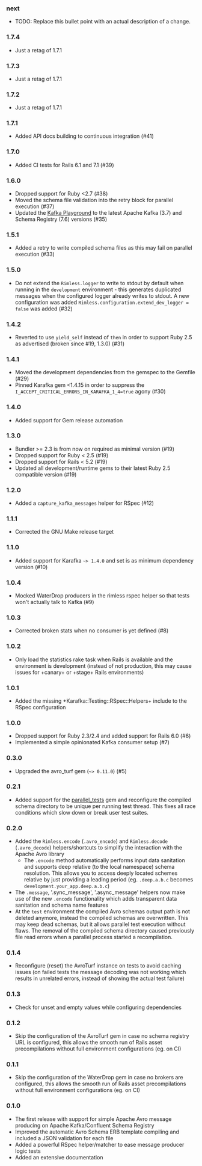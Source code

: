 ### next

* TODO: Replace this bullet point with an actual description of a change.

### 1.7.4

* Just a retag of 1.7.1

### 1.7.3

* Just a retag of 1.7.1

### 1.7.2

* Just a retag of 1.7.1

### 1.7.1

* Added API docs building to continuous integration (#41)

### 1.7.0

* Added CI tests for Rails 6.1 and 7.1 (#39)

### 1.6.0

* Dropped support for Ruby <2.7 (#38)
* Moved the schema file validation into the retry block for parallel execution
  (#37)
* Updated the [Kafka Playground](./doc/kafka-playground) to the latest
  Apache Kafka (3.7) and Schema Registry (7.6) versions (#35)

### 1.5.1

* Added a retry to write compiled schema files as this may fail on parallel
  execution (#33)

### 1.5.0

* Do not extend the `Rimless.logger` to write to stdout by default when running
  in the `development` environment - this generates duplicated messages when
  the configured logger already writes to stdout. A new configuration was added
  `Rimless.configuration.extend_dev_logger = false` was added (#32)

### 1.4.2

* Reverted to use `yield_self` instead of `then` in order to support Ruby 2.5
  as advertised (broken since #19, 1.3.0) (#31)

### 1.4.1

* Moved the development dependencies from the gemspec to the Gemfile (#29)
* Pinned Karafka gem <1.4.15 in order to suppress the
  `I_ACCEPT_CRITICAL_ERRORS_IN_KARAFKA_1_4=true` agony (#30)

### 1.4.0

* Added support for Gem release automation

### 1.3.0

* Bundler >= 2.3 is from now on required as minimal version (#19)
* Dropped support for Ruby < 2.5 (#19)
* Dropped support for Rails < 5.2 (#19)
* Updated all development/runtime gems to their latest
  Ruby 2.5 compatible version (#19)

### 1.2.0

* Added a `capture_kafka_messages` helper for RSpec (#12)

### 1.1.1

* Corrected the GNU Make release target

### 1.1.0

* Added support for Karafka `~> 1.4.0` and set is as minimum dependency version
  (#10)

### 1.0.4

* Mocked WaterDrop producers in the rimless rspec helper so that tests
  won't actually talk to Kafka (#9)

### 1.0.3

* Corrected broken stats when no consumer is yet defined (#8)

### 1.0.2

* Only load the statistics rake task when Rails is available and the
  environment is development (instead of not production, this may cause issues
  for +canary+ or +stage+ Rails environments)

### 1.0.1

* Added the missing +Karafka::Testing::RSpec::Helpers+ include to the
  RSpec configuration

### 1.0.0

* Dropped support for Ruby 2.3/2.4 and added support for Rails 6.0 (#6)
* Implemented a simple opinionated Kafka consumer setup (#7)

### 0.3.0

* Upgraded the avro_turf gem (`~> 0.11.0`) (#5)

### 0.2.1

* Added support for the
  [parallel_tests](https://github.com/grosser/parallel_tests) gem and
  reconfigure the compiled schema directory to be unique per running test
  thread.  This fixes all race conditions which slow down or break user test
  suites.

### 0.2.0

* Added the `Rimless.encode` (`.avro_encode`) and `Rimless.decode`
  (`.avro_decode`) helpers/shortcuts to simplify the interaction with the
  Apache Avro library
  * The `.encode` method automatically performs input data sanitation and
    supports deep relative (to the local namespace) schema resolution. This
    allows you to access deeply located schemes relative by just providing a
    leading period (eg. `.deep.a.b.c` becomes
    `development.your_app.deep.a.b.c`)
* The `.message`, '.sync_message', '.async_message' helpers now make use of the
  new `.encode` functionality which adds transparent data sanitation and schema
  name features
* At the `test` environment the compiled Avro schemas output path is not
  deleted anymore, instead the compiled schemas are overwritten. This may keep
  dead schemas, but it allows parallel test execution without flaws. The removal
  of the compiled schema directory caused previously file read errors when a
  parallel process started a recompilation.

### 0.1.4

* Reconfigure (reset) the AvroTurf instance on tests to avoid caching issues
  (on failed tests the message decoding was not working which results in
  unrelated errors, instead of showing the actual test failure)

### 0.1.3

* Check for unset and empty values while configuring dependencies

### 0.1.2

* Skip the configuration of the AvroTurf gem in case no schema registry URL is
  configured, this allows the smooth run of Rails asset precompilations without
  full environment configurations (eg. on CI)

### 0.1.1

* Skip the configuration of the WaterDrop gem in case no brokers are
  configured, this allows the smooth run of Rails asset precompilations without
  full environment configurations (eg. on CI)

### 0.1.0

* The first release with support for simple Apache Avro message producing on
  Apache Kafka/Confluent Schema Registry
* Improved the automatic Avro Schema ERB template compiling and included a JSON
  validation for each file
* Added a powerful RSpec helper/matcher to ease message producer logic tests
* Added an extensive documentation
